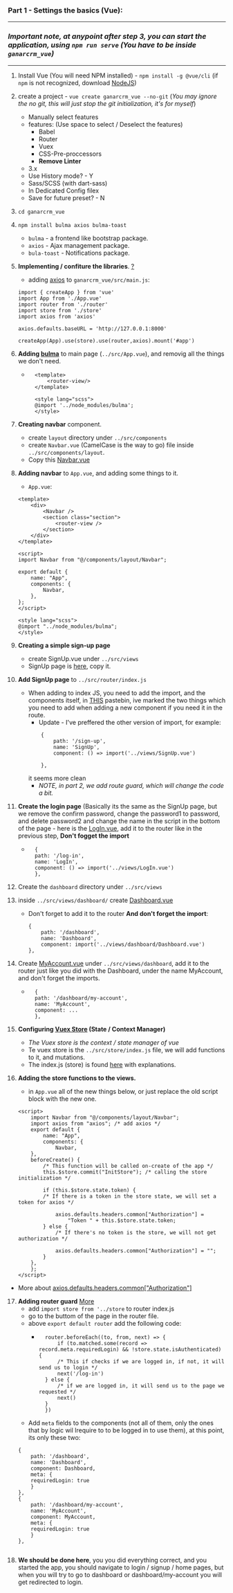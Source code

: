 

### **Part 1** - Settings the basics (Vue):

---
### *Important note, at anypoint after step 3, you can start the application, using `npm run serve` (You have to be inside `ganarcrm_vue`)*
---
1. Install Vue (You will need NPM installed) - `npm install -g @vue/cli` (if `npm` is not recognized, download [NodeJS](https://nodejs.org/en/download/))

2. create a project - `vue create ganarcrm_vue --no-git` (*You may ignore the no git, this will just stop the git initialization, it's for myself*)
    - Manually select features
    - features: (Use space to select / Deselect the features)
        - Babel
        - Router
        - Vuex
        - CSS-Pre-proccessors
        - **Remove Linter**
    - 3.x 
    - Use History mode? - Y
    - Sass/SCSS (with dart-sass)
    - In Dedicated Config filex
    - Save for future preset? - N

3. `cd ganarcrm_vue` 
4. `npm install bulma axios bulma-toast`
    - `bulma` - a frontend like bootstrap package.
    - `axios` - Ajax management package.
    - `bula-toast` - Notifications package.
5. **Implementing / confiture the libraries**. [?](https://axios-http.com/docs/config_defaults)
    - adding [axios](https://www.npmjs.com/package/axios) to `ganarcrm_vue/src/main.js`:
    ```
    import { createApp } from 'vue'
    import App from './App.vue'
    import router from './router'
    import store from './store'
    import axios from 'axios'

    axios.defaults.baseURL = 'http://127.0.0.1:8000'

    createApp(App).use(store).use(router,axios).mount('#app')
    ```
6. **Adding [bulma](https://bulma.io/)** to main page (`../src/App.vue`), and removig all the things we don't need.
    - ```
        <template>
            <router-view/>
        </template>

        <style lang="scss">
        @import '../node_modules/bulma';
        </style>
7. **Creating navbar** component.
    - create `layout` directory under `../src/components`
    - create `Navbar.vue` (CamelCase is the way to go) file inside `../src/components/layout`.
    - Copy this [Navbar.vue](https://pastebin.com/PPYFRQ0L)
8. **Adding navbar** to `App.vue`, and adding some things to it.
    - `App.vue`:
    ```
    <template>
        <div>
            <Navbar />
            <section class="section">
                <router-view />
            </section>
        </div>
    </template>

    <script>
    import Navbar from "@/components/layout/Navbar";

    export default {
        name: "App",
        components: {
            Navbar,
        },
    };
    </script>

    <style lang="scss">
    @import "../node_modules/bulma";
    </style>

9. **Creating a simple sign-up page**
    - create SignUp.vue under `../src/views`
    - SignUp page is [here](https://pastebin.com/3bhbtH1d), copy it.
10. **Add SignUp page** to `../src/router/index.js`
    - When adding to index JS, you need to add the import, and the components itself, in [THIS](https://pastebin.com/jPrHQnHt) pastebin, ive marked the two things which you need to add when adding a new component if you need it in the route.
        - Update - I've preffered the other version of import, for example:
        ```
            {
                path: '/sign-up',
                name: 'SignUp',
                component: () => import('../views/SignUp.vue')

            },
        ```
        it seems more clean
        - *NOTE, in part 2, we add route guard, which will change the code a bit.*
11. **Create the login page** (Basically its the same as the SignUp page, but we remove the confirm password, change the password1 to password, and delete password2 and change the name in the script in the bottom of the page - here is the [LogIn.vue](https://pastebin.com/ShGkmMz6), add it to the router like in the previous step, **Don't fogget the import**
    - ``` 
        {
        path: '/log-in',
        name: 'LogIn',
        component: () => import('../views/LogIn.vue')
        },
12. Create the `dashboard` directory under `../src/views`
13. inside `../src/views/dashboard/` create [Dashboard.vue](https://pastebin.com/5EK27jWv)
    - Don't forget to add it to the router **And don't forget the import**:
        ```  
        {
            path: '/dashboard',
            name: 'Dashboard',
            component: import('../views/dashboard/Dashboard.vue')
        },
14. Create [MyAccount.vue](https://pastebin.com/vRuSTENa) under `../src/views/dashboard`, add it to the router just like you did with the Dashboard, under the name MyAccount, and don't forget the imports.
    - ```
        {
        path: '/dashboard/my-account',
        name: 'MyAccount',
        component: ...
        },
15. **Configuring [Vuex Store](https://vuex.vuejs.org/guide/mutations.html#commit-with-payload) (State / Context Manager)**
    - *The Vuex store is the context / state manager of vue*
    - Te vuex store is the `../src/store/index.js` file, we will add functions to it, and mutations.
    - The index.js (store) is found [here](https://pastebin.com/HHt9XsU4) with explanations.
16. **Adding the store functions to the views.**
    - in `App.vue` all of the new things below, or just replace the old script block with the new one.
    ```
    <script>
        import Navbar from "@/components/layout/Navbar";
        import axios from "axios"; /* add axios */
        export default {
            name: "App",
            components: {
                Navbar,
        },
        beforeCreate() {
            /* This function will be called on-create of the app */
            this.$store.commit("InitStore"); /* calling the store initialization */

            if (this.$store.state.token) {
            /* If there is a token in the store state, we will set a token for axios */

                axios.defaults.headers.common["Authorization"] =
                    "Token " + this.$store.state.token;
            } else {
                /* If there's no token is the store, we will not get authorization */

                axios.defaults.headers.common["Authorization"] = "";
            }
        },
        };
    </script>
- More about [axios.defaults.headers.common["Authorization"]](https://axios-http.com/docs/config_defaults)
17. **Adding router guard** [More](https://router.vuejs.org/guide/advanced/navigation-guards.html)
    - add `import store from '../store` to router index.js
    - go to the buttom of the page in the router file.
    - above `export default router` add the following code:
        - ```
            router.beforeEach((to, from, next) => {
                if (to.matched.some(record => record.meta.requiredLogin) && !store.state.isAuthenticated) {
                /* This if checks if we are logged in, if not, it will send us to login */
                next('/log-in')
            } else {
                /* if we are logged in, it will send us to the page we requested */
                next()
            }
            })
    - Add `meta` fields to the components (not all of them, only the ones that by logic wil lrequire to to be logged in to use them), at this point, its only these two:
    ```  
    {
        path: '/dashboard',
        name: 'Dashboard',
        component: Dashboard,
        meta: {
        requiredLogin: true
        }
    },
    {
        path: '/dashboard/my-account',
        name: 'MyAccount',
        component: MyAccount,
        meta: {
        requiredLogin: true
        }
    },


18. **We should be done here**, you you did everything correct, and you started the app, you should navigate to login / signup / home pages, but when you will try to go to dashboard or dashboard/my-account you will get redirected to login.